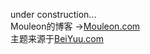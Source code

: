 under construction...  
Mouleon的博客 ->[Mouleon.com](http://mouleon.com)   
主题来源于[BeiYuu.com](http://beiyuu.com)  
